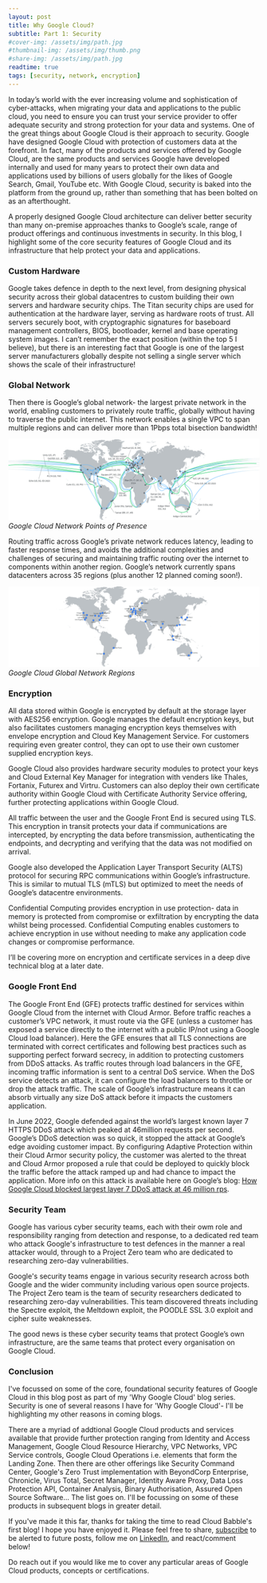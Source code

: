 ```yaml
---
layout: post
title: Why Google Cloud?
subtitle: Part 1: Security
#cover-img: /assets/img/path.jpg
#thumbnail-img: /assets/img/thumb.png
#share-img: /assets/img/path.jpg
readtime: true
tags: [security, network, encryption]
---
```


In today’s world with the ever increasing volume and sophistication of cyber-attacks, when migrating your data and applications to the public cloud, you need to ensure you can trust your service provider to offer adequate security and strong protection for your data and systems. One of the great things about Google Cloud is their approach to security. Google have designed Google Cloud with protection of customers data at the forefront. In fact, many of the products and services offered by Google Cloud, are the same products and services Google have developed internally and used for many years to protect their own data and applications used by billions of users globally for the likes of Google Search, Gmail, YouTube etc. With Google Cloud, security is baked into the platform from the ground up, rather than something that has been bolted on as an afterthought.

A properly designed Google Cloud architecture can deliver better security than many on-premise approaches thanks to Google’s scale, range of product offerings and continuous investments in security. In this blog, I highlight some of the core security features of Google Cloud and its infrastructure that help protect your data and applications.

### Custom Hardware

Google takes defence in depth to the next level, from designing physical security across their global datacentres to custom building their own servers and hardware security chips. The Titan security chips are used for authentication at the hardware layer, serving as hardware roots of trust. All servers securely boot, with cryptographic signatures for baseboard management controllers, BIOS, bootloader, kernel and base operating system images. I can’t remember the exact position (within the top 5 I believe), but there is an interesting fact that Google is one of the largest server manufacturers globally despite not selling a single server which shows the scale of their infrastructure!

### Global Network

Then there is Google’s global network- the largest private network in the world, enabling customers to privately route traffic, globally without having to traverse the public internet. This network enables a single VPC to span multiple regions and can deliver more than 1Pbps total bisection bandwidth! 

![Google Cloud Network Edge Points of Presence](/assets/img/networkedgepointofpresence.png "Google Cloud Network Points of Presence")
*Google Cloud Network Points of Presence*

Routing traffic across Google’s private network reduces latency, leading to faster response times, and avoids the additional complexities and challenges of securing and maintaining traffic routing over the internet to components within another region. Google’s network currently spans datacenters across 35 regions (plus another 12 planned coming soon!).

![Google Cloud Global Network Regions](/assets/img/regions.png "Google Cloud Global Regions")
*Google Cloud Global Network Regions*

### Encryption

All data stored within Google is encrypted by default at the storage layer with AES256 encryption. Google manages the default encryption keys, but also facilitates customers managing encryption keys themselves with envelope encryption and Cloud Key Management Service. For customers requiring even greater control, they can opt to use their own customer supplied encryption keys. 

Google Cloud also provides hardware security modules to protect your keys and Cloud External Key Manager for integration with venders like Thales, Fortanix, Futurex and Virtru. Customers can also deploy their own certificate authority within Google Cloud with Certificate Authority Service offering, further protecting applications within Google Cloud.

All traffic between the user and the Google Front End is secured using TLS. This encryption in transit protects your data if communications are intercepted, by encrypting the data before transmission, authenticating the endpoints, and decrypting and verifying that the data was not modified on arrival.

Google also developed the Application Layer Transport Security (ALTS) protocol for securing RPC communications within Google’s infrastructure. This is similar to mutual TLS (mTLS) but optimized to meet the needs of Google’s datacentre environments.

Confidential Computing provides encryption in use protection- data in memory is protected from compromise or exfiltration by encrypting the data whilst being processed. Confidential Computing enables customers to achieve encryption in use without needing to make any application code changes or compromise performance.

I’ll be covering more on encryption and certificate services in a deep dive technical blog at a later date.

### Google Front End

The Google Front End (GFE) protects traffic destined for services within Google Cloud from the internet with Cloud Armor. Before traffic reaches a customer’s VPC network, it must route via the GFE (unless a customer has exposed a service directly to the internet with a public IP/not using a Google Cloud load balancer). Here the GFE ensures that all TLS connections are terminated with correct certificates and following best practices such as supporting perfect forward secrecy, in addition to protecting customers from DDoS attacks. As traffic routes through load balancers in the GFE, incoming traffic information is sent to a central DoS service. When the DoS service detects an attack, it can configure the load balancers to throttle or drop the attack traffic. The scale of Google’s infrastructure means it can absorb virtually any size DoS attack before it impacts the customers application.

In June 2022, Google defended against the world’s largest known layer 7 HTTPS DDoS attack which peaked at 46million requests per second. Google’s DDoS detection was so quick, it stopped the attack at Google’s edge avoiding customer impact. By configuring Adaptive Protection within their Cloud Armor security policy, the customer was alerted to the threat and Cloud Armor proposed a rule that could be deployed to quickly block the traffic before the attack ramped up and had chance to impact the application. More info on this attack is available here on Google’s blog: [How Google Cloud blocked largest layer 7 DDoS attack at 46 million rps](https://cloud.google.com/blog/products/identity-security/how-google-cloud-blocked-largest-layer-7-ddos-attack-at-46-million-rps).

### Security Team

Google has various cyber security teams, each with their owm role and responsibility ranging from detection and response, to a dedicated red team who attack Google's infrastructure to test defences in the manner a real attacker would, through to a Project Zero team who are dedicated to researching zero-day vulnerabilities. 

Google's security teams engage in various security research across both Google and the wider community including various open source projects. The Project Zero team is the team of security researchers dedicated to researching zero-day vulnerabilities. This team discovered threats including the Spectre exploit, the Meltdown exploit, the POODLE SSL 3.0 exploit and cipher suite weaknesses. 

The good news is these cyber security teams that protect Google’s own infrastructure, are the same teams that protect every organisation on Google Cloud.

### Conclusion

I've focussed on some of the core, foundational security features of Google Cloud in this blog post as part of my 'Why Google Cloud' blog series. Security is one of several reasons I have for 'Why Google Cloud'- I'll be highlighting my other reasons in coming blogs.

There are a myriad of addtional Google Cloud products and services available that provide further protection ranging from Identity and Access Management, Google Cloud Resource Hierarchy, VPC Networks, VPC Service controls, Google Cloud Operations i.e. elements that form the Landing Zone. Then there are other offerings like Security Command Center, Google's Zero Trust implementation with BeyondCorp Enterprise, Chronicle, Virus Total, Secret Manager, Identity Aware Proxy, Data Loss Protection API, Container Analysis, Binary Authorisation, Assured Open Source Software... The list goes on. I'll be focussing on some of these products in subsequent blogs in greater detail.

If you've made it this far, thanks for taking the time to read Cloud Babble's first blog! I hope you have enjoyed it. Please feel free to share, [subscribe](https://www.cloudbabble.co.uk/subscribe) to be alerted to future posts, follow me on [LinkedIn](https://linkedin.com/in/jamiethompson85), and react/comment below! 

Do reach out if you would like me to cover any particular areas of Google Cloud products, concepts or certifications.
